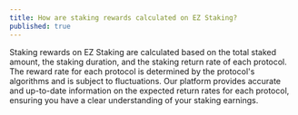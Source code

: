 ```yaml
---
title: How are staking rewards calculated on EZ Staking?
published: true
---
```


Staking rewards on EZ Staking are calculated based on the total staked amount, the staking duration, and the staking return rate of each protocol. The reward rate for each protocol is determined by the protocol's algorithms and is subject to fluctuations. Our platform provides accurate and up-to-date information on the expected return rates for each protocol, ensuring you have a clear understanding of your staking earnings.
